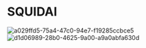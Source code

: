 # SQUIDAI
![a029ffd5-75a4-47c0-94e7-f19285ccbce5](https://github.com/sunny2708/SQUIDAI/assets/84954307/5ff43ea1-8856-4e33-b9ef-7b307ba67616)
![d1d06989-28b0-4625-9a00-a9a0abfa630d](https://github.com/sunny2708/SQUIDAI/assets/84954307/5e1a2e7e-a546-4433-a6c0-8abf779ce53f)
